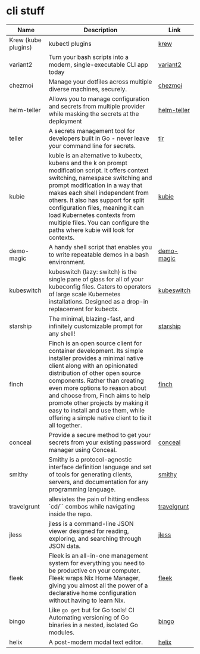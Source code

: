 # cli stuff



|        Name         |                                                                                                                                                                                                                                                   Description                                                                                                                                                                                                                                                   |                             Link                              |
| ------------------- | --------------------------------------------------------------------------------------------------------------------------------------------------------------------------------------------------------------------------------------------------------------------------------------------------------------------------------------------------------------------------------------------------------------------------------------------------------------------------------------------------------------- | ------------------------------------------------------------- |
| Krew (kube plugins) | kubectl plugins                                                                                                                                                                                                                                                                                                                                                                                                                                                                                                 | [krew](https://krew.sigs.k8s.io/plugins/)                     |
| variant2            | Turn your bash scripts into a modern, single-executable CLI app today                                                                                                                                                                                                                                                                                                                                                                                                                                           | [variant2](https://github.com/mumoshu/variant2)               |
| chezmoi             | Manage your dotfiles across multiple diverse machines, securely.                                                                                                                                                                                                                                                                                                                                                                                                                                                | [chezmoi](https://www.chezmoi.io/)                            |
| helm-teller         | Allows you to manage configuration and secrets from multiple provider while masking the secrets at the deployment                                                                                                                                                                                                                                                                                                                                                                                               | [helm-teller](https://github.com/SpectralOps/helm-teller)     |
| teller              | A secrets management tool for developers built in Go - never leave your command line for secrets.                                                                                                                                                                                                                                                                                                                                                                                                               | [tlr](https://github.com/SpectralOps/teller)                  |
| kubie               | kubie is an alternative to kubectx, kubens and the k on prompt modification script. It offers context switching, namespace switching and prompt modification in a way that makes each shell independent from others. It also has support for split configuration files, meaning it can load Kubernetes contexts from multiple files. You can configure the paths where kubie will look for contexts.                                                                                                            | [kubie](https://github.com/sbstp/kubie)                       |
| demo-magic          | A handy shell script that enables you to write repeatable demos in a bash environment.                                                                                                                                                                                                                                                                                                                                                                                                                          | [demo-magic](https://github.com/paxtonhare/demo-magic)        |
| kubeswitch          | kubeswitch (lazy: switch) is the single pane of glass for all of your kubeconfig files.                                                                                                                                                                                                                                                                                                             Caters to operators of large scale Kubernetes installations. Designed as a drop-in replacement for kubectx. | [kubeswitch](https://github.com/danielfoehrKn/kubeswitch)     |
| starship            | The minimal, blazing-fast, and infinitely customizable prompt for any shell!                                                                                                                                                                                                                                                                                                                                                                                                                                    | [starship](https://starship.rs)                               |
| finch               | Finch is an open source client for container development. Its simple installer provides a minimal native client along with an opinionated distribution of other open source components. Rather than creating even more options to reason about and choose from, Finch aims to help promote other projects by making it easy to install and use them, while offering a simple native client to tie it all together.                                                                                              | [finch](https://github.com/runfinch/finch)                    |
| conceal             | Provide a secure method to get your secrets from your existing password manager using Conceal.                                                                                                                                                                                                                                                                                                                                                                                                                  | [conceal](https://mostafahussein.github.io/projects/conceal/) |
| smithy              | Smithy is a protocol-agnostic interface definition language and set of tools for generating clients, servers, and documentation for any programming language.                                                                                                                                                                                                                                                                                                                                                   | [smithy](https://github.com/awslabs/smithy)                   |
| travelgrunt         | alleviates the pain of hitting endless `cd/<TAB>`` combos while navigating inside the repo.                                                                                                                                                                                                                                                                                                                                                                                                                     | [travelgrunt](https://github.com/ivanilves/travelgrunt)       |
| jless               | jless is a command-line JSON viewer designed for reading, exploring, and searching through JSON data.                                                                                                                                                                                                                                                                                                                                                                                                           | [jless](https://jless.io/)                                    |
| fleek               | Fleek is an all-in-one management system for everything you need to be productive on your computer. Fleek wraps Nix Home Manager, giving you almost all the power of a declarative home configuration without having to learn Nix.                                                                                                                                                                                                                                                                              | [fleek](https://getfleek.dev/)                                |
| bingo               | Like `go get` but for Go tools! CI Automating versioning of Go binaries in a nested, isolated Go modules.                                                                                                                                                                                                                                                                                                                                                                                                       | [bingo](https://github.com/bwplotka/bingo)                    |
| helix               | A post-modern modal text editor.                                                                                                                                                                                                                                                                                                                                                                                                                                                                                | [helix](https://helix-editor.com/)                            |
